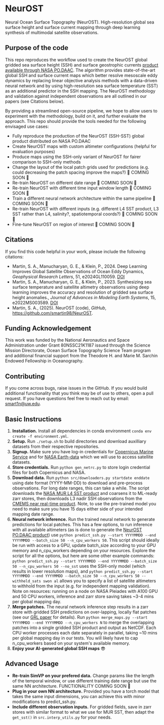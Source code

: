 # NeurOST
Neural Ocean Surface Topography (NeurOST). High-resolution global sea surface height and surface current mapping through deep learning synthesis of multimodal satellite observations.

## Purpose of the code
This repo reproduces the workflow used to create the NeurOST global gridded sea surface height (SSH) and surface geostrophic currents [product available through NASA PO.DAAC](https://doi.org/10.5067/NEURO-STV24). The algorithm provides state-of-the-art global SSH and surface current maps which better resolve mesoscale eddy dynamics by replacing linear objective analysis methods with a data-driven neural network and by using high-resolution sea surface temperature (SST) as an additional predictor in the SSH mapping. The NeurOST methodology and validation against independent observations are all outlined in our papers (see Citations below).

By providing a streamlined open-source pipeline, we hope to allow users to experiment with the methodology, build on it, and further evaluate the approach. This repo should provide the tools needed for the following envisaged use cases:
* Fully reproduce the production of the NeurOST (SSH-SST) global product distributed on NASA PO.DAAC
* Create NeurOST maps with custom altimeter configurations (helpful for evaluation purposes)
* Produce maps using the SSH-only variant of NeurOST for fairer comparison to SSH-only methods
* Change the layout of the local patch grids used for predictions (e.g. could decreasing the patch spacing improve the maps?) :construction: COMING SOON :construction:
* Re-train NeurOST on different date range :construction: COMING SOON :construction:
* Re-train NeurOST with different time input window length :construction: COMING SOON :construction:
* Train a different neural network architecture within the same pipeline :construction: COMING SOON :construction:
* Re-train NeurOST with different inputs (e.g. different L4 SST product, L3 SST rather than L4, salinity?, spatiotemporal coords?) :construction: COMING SOON :construction:
* Fine-tune NeurOST on region of interest :construction: COMING SOON :construction:

## Citations

If you find this code helpful in your work, please include the following citations:
* Martin, S. A., Manucharyan, G. E., & Klein, P., 2024. Deep Learning Improves Global Satellite Observations of Ocean Eddy Dynamics, _Geophysical Research Letters_, 51, e2024GL110059. [DOI](https://doi.org/10.1029/2024GL110059)
* Martin, S. A., Manucharyan, G. E., & Klein, P., 2023. Synthesizing sea surface temperature and satellite altimetry observations using deep learning improves the accuracy and resolution of gridded sea surface height anomalies., _Journal of Advances in Modeling Earth Systems_, 15, e2022MS003589. [DOI](https://doi.org/10.1029/2022MS003589)
* Martin, S. A., (2025). NeurOST (code), _GitHub_, https://github.com/smartin98/NeurOST.

## Funding Acknowledgement

This work was funded by the National Aeronautics and Space Administration under Grant 80NSSC21K1187 issued through the Science Mission Directorate, Ocean Surface Topography Science Team program and additional financial support from the Theodore H. and Marie M. Sarchin Endowed Fellowship in Oceanography.

## Contributing

If you come across bugs, raise issues in the GitHub. If you would build additional functionality that you think may be of use to others, open a pull request. If you have questions feel free to reach out by email: smart1n@uw.edu.

## Basic Instructions

1. **Installation.** Install all dependencies in conda environment `conda env create -f environment.yml`.
2. **Setup.** Run `./setup.sh` to build directories and download auxilliary datasets from their respective repositories.
3. **Signup.** Make sure you have log-in credentials for [Copernicus Marine Service](https://data.marine.copernicus.eu/register) and for [NASA Earth-data](https://urs.earthdata.nasa.gov/) which we will use to access satellite datasets.
4. **Store credentials.** Run `python gen_netrc.py` to store login credential files for both Copernicus and NASA.
5. **Download data.** Run `python src/downloaders.py startdate enddate` using date format (YYYY-MM-DD) to download and pre-process observations. For long date ranges, this can take a while. The script downloads the [NASA MUR L4 SST product](https://doi.org/10.5067/GHGMR-4FJ04) and coarsens it to ML-ready zarr stores, then downloads L3 nadir SSH observations from the [CMEMS near real-time product](https://doi.org/10.48670/moi-00147). Note, to use the pre-trained model you need to make sure you have 15 days either side of your intended mapping date range.
6. **Neural network inference.** Run the trained neural network to generate predictions for local patches. This has a few options, to run inference with all available altimeters (as is done to generate the [NeurOST PO.DAAC product](https://doi.org/10.5067/NEURO-STV24)) use `python predict_ssh.py --start YYYYMMDD --end YYYYMMDD --batch_size 50 --n_cpu_workers 50`. This script should ideally be run with access to a GPU, update batch_size according to your GPU memory and n_cpu_workers depending on your resources. Explore the script for all the options, but here are some other example commands: `python predict_ssh.py --start YYYYMMDD --end YYYYMMDD --batch_size 50 --n_cpu_workers 50 --no_sst` uses the SSH-only model (which results in lower resolution maps), and `python predict_ssh.py --start YYYYMMDD --end YYYYMMDD --batch_size 50 --n_cpu_workers 50 --withheld_sats swon al` allows you to specify a list of satellite altimeters to withhold from the input (e.g. for independent mapping validation). Note on resources: running on a node on NASA Pleiades with A100 GPU and 50 CPU workers, inference and zarr store saving takes ~3-4 mins per global mapping day.
7. **Merge patches.** The neural network inference step results in a zarr store with gridded SSH predictions on over-lapping, locally flat patches (see our [GRL paper](https://doi.org/10.1029/2024GL110059) for details). Run `python merge_maps.py --start YYYYMMDD --end YYYYMMDD --n_cpu_workers N` to merge the overlapping patches into a single gridded SSH product and output as NetCDF. Each CPU worker processes each date separately in parallel, taking ~10 mins per global mapping day in our tests. You will likely have to cap n_cpu_workers based on your system's available memory.
8. **Enjoy your AI-generated global SSH maps** :sunglasses:

## Advanced Usage

* **Re-train SimVP on your prefered data.** Change params like the length of the temporal window, or use different training date range but use the same NN architecture. FUNCTIONALITY COMING SOON :construction:
* **Plug in your own NN architecture.** Provided you have a torch model that takes the same input dimensions, you can achieve this with minor modifications to predict_ssh.py.
* **Include different observation inputs.** For gridded fields, save in zarr stores with similar format to what we use for MUR SST, then adapt the `get_sst()` in `src.interp_utils.py` for your needs.